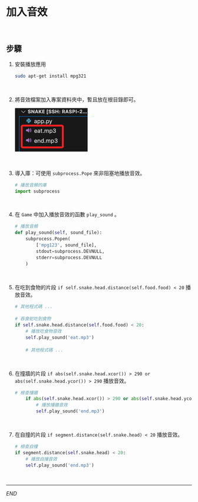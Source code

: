 # 加入音效

<br>

## 步驟

1. 安裝播放應用

    ```bash
    sudo apt-get install mpg321
    ```

<br>

2. 將音效檔案加入專案資料夾中，暫且放在根目錄即可。

    ![](images/img_02.png)

<br>

3. 導入庫：可使用 `subprocess.Pope` 來非阻塞地播放音效。

    ```python
    # 播放音頻的庫
    import subprocess
    ```

<br>

4. 在 `Game` 中加入播放音效的函數 `play_sound` 。

    ```python
    # 播放音頻
    def play_sound(self, sound_file):
        subprocess.Popen(
            ['mpg123', sound_file], 
            stdout=subprocess.DEVNULL, 
            stderr=subprocess.DEVNULL
        )
    ```

<br>

5. 在吃到食物的片段 `if self.snake.head.distance(self.food.food) < 20` 播放音效。

    ```python
    # 其他程式碼 ...

    # 吞食蛇吃到食物
    if self.snake.head.distance(self.food.food) < 20:
        # 播放吃食物音效
        self.play_sound('eat.mp3')  
        
        # 其他程式碼 ...
    ```

<br>

6. 在撞牆的片段 `if abs(self.snake.head.xcor()) > 290 or abs(self.snake.head.ycor()) > 290` 播放音效。

    ```python
    # 檢查撞牆
        if abs(self.snake.head.xcor()) > 290 or abs(self.snake.head.ycor()) > 290:
            # 播放撞牆音效
            self.play_sound('end.mp3')  
    ```

<br>

7. 在自撞的片段 `if segment.distance(self.snake.head) < 20` 播放音效。

    ```python
    # 檢查自撞
    if segment.distance(self.snake.head) < 20:
        # 播放自撞音效
        self.play_sound('end.mp3')  
    ```

<br>

___

_END_
